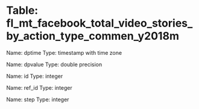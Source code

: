 Table: fl_mt_facebook_total_video_stories_by_action_type_commen_y2018m
======================================================================

Name: dptime
Type: timestamp with time zone

Name: dpvalue
Type: double precision

Name: id
Type: integer

Name: ref_id
Type: integer

Name: step
Type: integer

